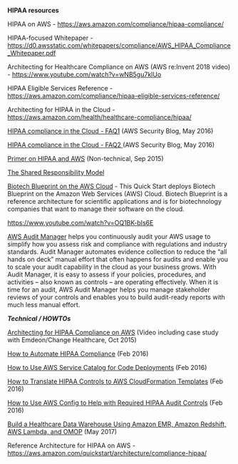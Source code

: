 ﻿**HIPAA resources**

HIPAA on AWS - <https://aws.amazon.com/compliance/hipaa-compliance/>

HIPAA-focused Whitepaper - <https://d0.awsstatic.com/whitepapers/compliance/AWS_HIPAA_Compliance_Whitepaper.pdf>

Architecting for Healthcare Compliance on AWS (AWS re:Invent 2018 video) - <https://www.youtube.com/watch?v=wNB5gu7klUo>

HIPAA Eligible Services Reference - <https://aws.amazon.com/compliance/hipaa-eligible-services-reference/>

Architecting for HIPAA in the Cloud - <https://aws.amazon.com/health/healthcare-compliance/hipaa/>

[HIPAA compliance in the Cloud - FAQ1](https://blogs.aws.amazon.com/security/post/Tx3TGE4YTL0XK5Z/Frequently-Asked-Questions-About-HIPAA-Compliance-in-the-AWS-Cloud) (AWS Security Blog, May 2016)

[HIPAA compliance in the Cloud - FAQ2 ](https://blogs.aws.amazon.com/security/post/Tx3FDPNNKZ5XFEE/Frequently-Asked-Questions-About-HIPAA-Compliance-in-the-AWS-Cloud-Part-Two)(AWS Security Blog, May 2016)

[Primer on HIPAA and AWS](https://medium.com/aws-activate-startup-blog/architecting-your-healthcare-application-for-hipaa-compliance-part-1-f3fbd11bd64d#.ciuivp9x5) (Non-technical, Sep 2015)

[The Shared Responsibility Model](https://aws.amazon.com/compliance/shared-responsibility-model/)


[Biotech Blueprint on the AWS Cloud](https://aws.amazon.com/quickstart/biotech-blueprint/biotech-blueprint/) - This Quick Start deploys Biotech Blueprint on the Amazon Web Services (AWS) Cloud. Biotech Blueprint is a reference architecture for scientific applications and is for biotechnology companies that want to manage their software on the cloud.

<https://www.youtube.com/watch?v=OQ1BK-bIs6E>

[AWS Audit Manager](https://aws.amazon.com/audit-manager/) helps you continuously audit your AWS usage to simplify how you assess risk and compliance with regulations and industry standards. Audit Manager automates evidence collection to reduce the “all hands on deck” manual effort that often happens for audits and enable you to scale your audit capability in the cloud as your business grows. With Audit Manager, it is easy to assess if your policies, procedures, and activities – also known as controls – are operating effectively. When it is time for an audit, AWS Audit Manager helps you manage stakeholder reviews of your controls and enables you to build audit-ready reports with much less manual effort.


***Technical / HOWTOs***

[Architecting for HIPAA Compliance on AWS](https://www.youtube.com/watch?v=g4XI4IIYVrw) (Video including case study with Emdeon/Change Healthcare, Oct 2015)

[How to Automate HIPAA Compliance](https://blogs.aws.amazon.com/security/post/Tx259CEZAEOVVBF/How-to-Automate-HIPAA-Compliance-Part-1-Use-the-Cloud-to-Protect-the-Cloud) (Feb 2016)

[How to Use AWS Service Catalog for Code Deployments](https://blogs.aws.amazon.com/security/post/TxAHB2MFO7QCIX/How-to-Use-AWS-Service-Catalog-for-Code-Deployments-Part-2-of-the-Automating-HIP) (Feb 2016)

[How to Translate HIPAA Controls to AWS CloudFormation Templates](https://blogs.aws.amazon.com/security/post/Tx2X8A35ONJYE2V/How-to-Translate-HIPAA-Controls-to-AWS-CloudFormation-Templates-Part-3-of-the-Au) (Feb 2016)

[How to Use AWS Config to Help with Required HIPAA Audit Controls](https://blogs.aws.amazon.com/security/post/Tx27GJDUUTHKRRJ/How-to-Use-AWS-Config-to-Help-with-Required-HIPAA-Audit-Controls-Part-4-of-the-A) (Feb 2016)

[Build a Healthcare Data Warehouse Using Amazon EMR, Amazon Redshift, AWS Lambda, and OMOP](https://aws.amazon.com/blogs/big-data/build-a-healthcare-data-warehouse-using-amazon-emr-amazon-redshift-aws-lambda-and-omop/) (May 2017)

Reference Architecture for HIPAA on AWS - <https://aws.amazon.com/quickstart/architecture/compliance-hipaa/> 

